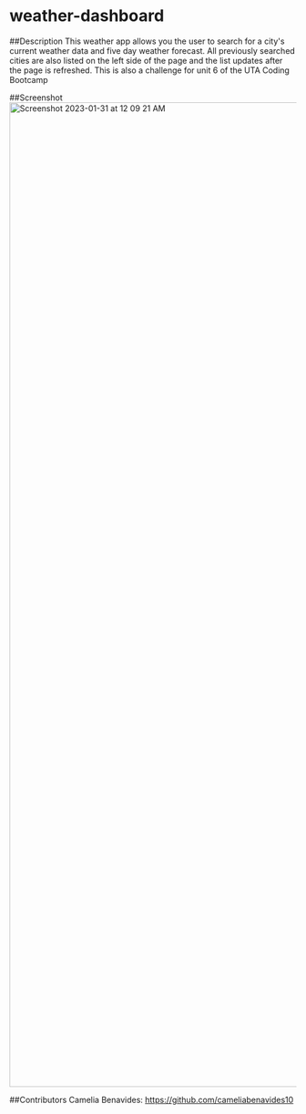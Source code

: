 # weather-dashboard

##Description 
This weather app allows you the user to search for a city's current weather data and five day weather forecast. All previously searched cities are also listed on the left side of the page and the list updates after the page is refreshed. This is also a challenge for unit 6 of the UTA Coding Bootcamp

##Screenshot
<img width="1728" alt="Screenshot 2023-01-31 at 12 09 21 AM" src="https://user-images.githubusercontent.com/67513942/215681017-c4bcc419-9180-4e46-86cc-d383c751fc2b.png">

##Contributors
Camelia Benavides: https://github.com/cameliabenavides10
